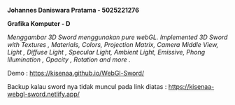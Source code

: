 **Johannes Daniswara Pratama - 5025221276**

**Grafika Komputer - D**

*Menggambar 3D Sword menggunakan pure webGL. Implemented 3D Sword with Textures , Materials, Colors, Projection Matrix, Camera Middle View, Light , Diffuse Light , Specular Light, Ambient Light, Emissive, Phong Illumination , Opacity , Rotation and more .*

Demo : https://kisenaa.github.io/WebGl-Sword/

Backup kalau sword nya tidak muncul pada link diatas : https://kisenaa-webgl-sword.netlify.app/
